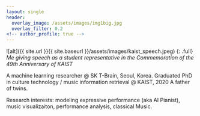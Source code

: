 ```yaml
---
layout: single
header: 
  overlay_image: /assets/images/img1big.jpg
  overlay_filter: 0.2
<!-- author_profile: true -->
---
```


![alt]({{ site.url }}{{ site.baseurl }}/assets/images/kaist_speech.jpeg)
{: .full}
*Me giving speech as a student representative in the Commemoration of the 49th Anniversary of KAIST*


A machine learning researcher @ SK T-Brain, Seoul, Korea.
Graduated PhD in culture technology / music information retrieval  @ KAIST, 2020
A father of twins.

Research interests: modeling expressive performance (aka AI Pianist), music visualizaiton, performance analysis, classical Music.